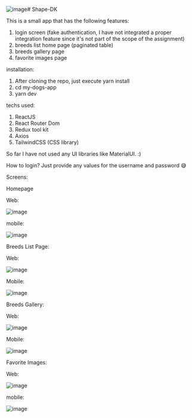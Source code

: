 ![image](https://github.com/gkudemus/Shape-DK/assets/6787094/c3117777-ad68-42ef-a17a-c68cb9269e58)# Shape-DK

This is a small app that has the following features:

1. login screen (fake authentication, I have not integrated a proper integration feature since it's not part of the scope of the assignment)
2. breeds list home page  (paginated table)
3. breeds gallery page
4. favorite images page

installation:

1. After cloning the repo, just execute yarn install
2. cd my-dogs-app
3. yarn dev

techs used:

1. ReactJS
2. React Router Dom
3. Redux tool kit
4. Axios
5. TailwindCSS (CSS library)

So far I have not used any UI libraries like MaterialUI. :)

How to login? Just provide any values for the username and password 😅

Screens:

Homepage

Web:

![image](https://github.com/gkudemus/Shape-DK/assets/6787094/5f544321-250d-4f9b-896c-33dda2090671)

mobile:

![image](https://github.com/gkudemus/Shape-DK/assets/6787094/c7501d0e-4f70-4aee-98e0-71605c561574)

Breeds List Page:

Web:

![image](https://github.com/gkudemus/Shape-DK/assets/6787094/9c9ce129-3746-461e-94e7-70d13c6f879d)

Mobile:

![image](https://github.com/gkudemus/Shape-DK/assets/6787094/a1eb2e35-cfd4-4e5a-8150-b5fe6f8d7ea7)

Breeds Gallery:

Web:

![image](https://github.com/gkudemus/Shape-DK/assets/6787094/3c987d15-a779-48f2-80c5-cc4a4e7ba030)

Mobile:

![image](https://github.com/gkudemus/Shape-DK/assets/6787094/8a298788-09c8-42eb-86a1-084b253f995e)

Favorite Images:

Web:

![image](https://github.com/gkudemus/Shape-DK/assets/6787094/cadb0a32-01d4-48ee-83e8-e5638cd1d2a0)

mobile:

![image](https://github.com/gkudemus/Shape-DK/assets/6787094/b51cd279-2e00-4659-ad9a-0e8b65c1d610)






